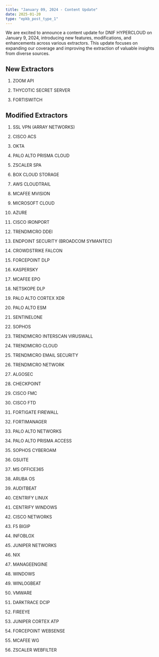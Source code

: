 ```yaml
---
title: "January 09, 2024 - Content Update"
date: 2025-01-20
type: "epkb_post_type_1"
---
```


We are excited to announce a content update for DNIF HYPERCLOUD on January 9, 2024, introducing new features, modifications, and enhancements across various extractors. This update focuses on expanding our coverage and improving the extraction of valuable insights from diverse sources.

## **New Extractors**

1. ZOOM API

3. THYCOTIC SECRET SERVER

5. FORTISWITCH

## **Modified Extractors**

1. SSL VPN (ARRAY NETWORKS)

3. CISCO ACS

5. OKTA

7. PALO ALTO PRISMA CLOUD

9. ZSCALER SPA

11. BOX CLOUD STORAGE

13. AWS CLOUDTRAIL

15. MCAFEE MVISION

17. MICROSOFT CLOUD

19. AZURE

21. CISCO IRONPORT

23. TRENDMICRO DDEI

25. ENDPOINT SECURITY (BROADCOM SYMANTEC)

27. CROWDSTRIKE FALCON

29. FORCEPOINT DLP

31. KASPERSKY

33. MCAFEE EPO

35. NETSKOPE DLP

37. PALO ALTO CORTEX XDR

39. PALO ALTO ESM

41. SENTINELONE

43. SOPHOS

45. TRENDMICRO INTERSCAN VIRUSWALL

47. TRENDMICRO CLOUD

49. TRENDMICRO EMAIL SECURITY

51. TRENDMICRO NETWORK

53. ALGOSEC

55. CHECKPOINT

57. CISCO FMC

59. CISCO FTD

61. FORTIGATE FIREWALL

63. FORTIMANAGER

65. PALO ALTO NETWORKS

67. PALO ALTO PRISMA ACCESS

69. SOPHOS CYBEROAM

71. GSUITE

73. MS OFFICE365

75. ARUBA OS

77. AUDITBEAT

79. CENTRIFY LINUX

81. CENTRIFY WINDOWS

83. CISCO NETWORKS

85. F5 BIGIP

87. INFOBLOX

89. JUNIPER NETWORKS

91. NIX

93. MANAGEENGINE

95. WINDOWS

97. WINLOGBEAT

99. VMWARE

101. DARKTRACE DCIP

103. FIREEYE

105. JUNIPER CORTEX ATP

107. FORCEPOINT WEBSENSE

109. MCAFEE WG

111. ZSCALER WEBFILTER
